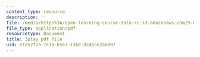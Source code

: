 ```yaml
---
content_type: resource
description: ''
file: /media/https%3A/open-learning-course-data-rc.s3.amazonaws.com/9-00sc-introduction-to-psychology-fall-2011/e1a52f2a7c1ab5e713bed24b5e2aa097_syXplPKQb_o.pdf
file_type: application/pdf
resourcetype: Document
title: 3play pdf file
uid: e1a52f2a-7c1a-b5e7-13be-d24b5e2aa097
---
```

